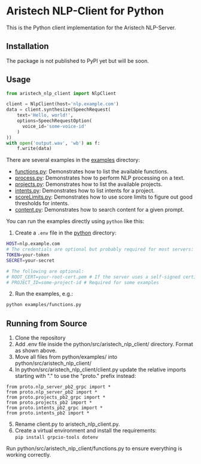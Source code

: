 # Aristech NLP-Client for Python

This is the Python client implementation for the Aristech NLP-Server.

## Installation

The package is not published to PyPI yet but will be soon.

<!-- ```bash
pip install aristech-nlp-client
``` -->

## Usage

```python
from aristech_nlp_client import NlpClient

client = NlpClient(host='nlp.example.com')
data = client.synthesize(SpeechRequest(
    text='Hello, world!',
    options=SpeechRequestOption(
      voice_id='some-voice-id'
    )
))
with open('output.wav', 'wb') as f:
    f.write(data)
```

There are several examples in the [examples](.) directory:

- [functions.py](https://github.com/aristech-de/nlp-clients/blob/main/python/examples/models.py): Demonstrates how to list the available functions.
- [process.py](https://github.com/aristech-de/nlp-clients/blob/main/python/examples/process.py): Demonstrates how to perform NLP processing on a text.
- [projects.py](https://github.com/aristech-de/nlp-clients/blob/main/python/examples/projects.py): Demonstrates how to list the available projects.
- [intents.py](https://github.com/aristech-de/nlp-clients/blob/main/python/examples/intents.py): Demonstrates how to list intents for a project.
- [scoreLimits.py](https://github.com/aristech-de/nlp-clients/blob/main/python/examples/scoreLimits.py): Demonstrates how to use score limits to figure out good thresholds for intents.
- [content.py](https://github.com/aristech-de/nlp-clients/blob/main/python/examples/content.py): Demonstrates how to search content for a given prompt.

You can run the examples directly using `python` like this:

1. Create a `.env` file in the [python](.) directory:

```sh
HOST=nlp.example.com
# The credentials are optional but probably required for most servers:
TOKEN=your-token
SECRET=your-secret

# The following are optional:
# ROOT_CERT=your-root-cert.pem # If the server uses a self-signed certificate
# PROJECT_ID=some-project-id # Required for some examples
```

2. Run the examples, e.g.:

```sh
python examples/functions.py
```

## Running from Source

1. Clone the repository
2. Add .env file inside the python/src/aristech_nlp_client/ directory. Format as shown above.
3. Move all files from python/examples/ into python/src/aristech_nlp_client/
4. In python/src/aristech_nlp_client/client.py update the relative imports starting with "." to use the "proto." prefix instead:

```
from proto.nlp_server_pb2_grpc import *
from proto.nlp_server_pb2 import *
from proto.projects_pb2_grpc import *
from proto.projects_pb2 import *
from proto.intents_pb2_grpc import *
from proto.intents_pb2 import *
```

5. Rename client.py to aristech_nlp_client.py.
6. Create a virtual environment and install the requirements:\
```pip install grpcio-tools dotenv```

Run python/src/aristech_nlp_client/functions.py to ensure everything is working correctly.
